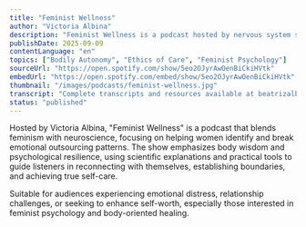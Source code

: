 ```yaml
---
title: "Feminist Wellness"
author: "Victoria Albina"
description: "Feminist Wellness is a podcast hosted by nervous system specialist and life coach Victoria Albina, dedicated to helping women break free from emotional outsourcing, build self-worth, and establish authentic self-care. The show blends feminist psychology, holistic medicine, and neuroscience, exploring how to break people-pleasing patterns, functional freeze, and other adaptive patterns. Victoria provides practical body exercises and cognitive frameworks to help listeners rebuild connections with themselves. The podcast style is warm yet sharp, suitable for women audiences seeking psychological growth and emotional recovery."
publishDate: 2025-09-09
contentLanguage: "en"
topics: ["Bodily Autonomy", "Ethics of Care", "Feminist Psychology"]
sourceUrl: "https://open.spotify.com/show/5eo2OJyrAwOenBiCkiHVtk"
embedUrl: "https://open.spotify.com/embed/show/5eo2OJyrAwOenBiCkiHVtk"
thumbnail: "/images/podcasts/feminist-wellness.jpg"
transcript: "Complete transcripts and resources available at beatrizalbina.com/episodes"
status: "published"
---
```


Hosted by Victoria Albina, "Feminist Wellness" is a podcast that blends feminism with neuroscience, focusing on helping women identify and break emotional outsourcing patterns. The show emphasizes body wisdom and psychological resilience, using scientific explanations and practical tools to guide listeners in reconnecting with themselves, establishing boundaries, and achieving true self-care.

Suitable for audiences experiencing emotional distress, relationship challenges, or seeking to enhance self-worth, especially those interested in feminist psychology and body-oriented healing.